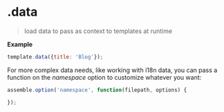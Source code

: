 # .data

> load data to pass as context to templates at runtime


**Example**

```js
template.data({title: 'Blog'});
```

For more complex data needs, like working with i18n data, you can pass a function on the _namespace_ option to customize whatever you want:

```js
assemble.option('namespace', function(filepath, options) {

});
```
